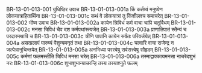 BR-13-01-013-001	युधिष्ठिर उवाच
BR-13-01-013-001a	किं कर्तव्यं मनुष्येण लोकयात्राहितार्थिना
BR-13-01-013-001c	कथं वै लोकयात्रां तु किंशीलश्च समाचरेत्
BR-13-01-013-002	भीष्म उवाच
BR-13-01-013-002a	कायेन त्रिविधं कर्म वाचा चापि चतुर्विधम्
BR-13-01-013-002c	मनसा त्रिविधं चैव दश कर्मपथांस्त्यजेत्
BR-13-01-013-003a	प्राणातिपातं स्तैन्यं च परदारमथापि च
BR-13-01-013-003c	त्रीणि पापानि कायेन सर्वतः परिवर्जयेत्
BR-13-01-013-004a	असत्प्रलापं पारुष्यं पैशुन्यमनृतं तथा
BR-13-01-013-004c	चत्वारि वाचा राजेन्द्र न जल्पेन्नानुचिन्तयेत्
BR-13-01-013-005a	अनभिध्या परस्वेषु सर्वसत्त्वेषु सौहृदम्
BR-13-01-013-005c	कर्मणां फलमस्तीति त्रिविधं मनसा चरेत्
BR-13-01-013-006a	तस्माद्वाक्कायमनसा नाचरेदशुभं नरः
BR-13-01-013-006c	शुभाशुभान्याचरन्हि तस्य तस्याश्नुते फलम्
